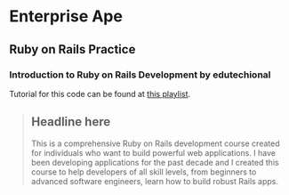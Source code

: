 Enterprise Ape
==============

Ruby on Rails Practice
-----------------

### Introduction to Ruby on Rails Development by edutechional

Tutorial for this code can be found at [this playlist](https://www.youtube.com/playlist?list=PLgYiyoyNPrv-j6vFyXP8mgRyvpRqFkjb8).

> ## Headline here
>
> This is a comprehensive Ruby on Rails development course created for individuals who want to build powerful web applications. I have been developing applications for the past decade and I created this course to help developers of all skill levels, from beginners to advanced software engineers, learn how to build robust Rails apps.


